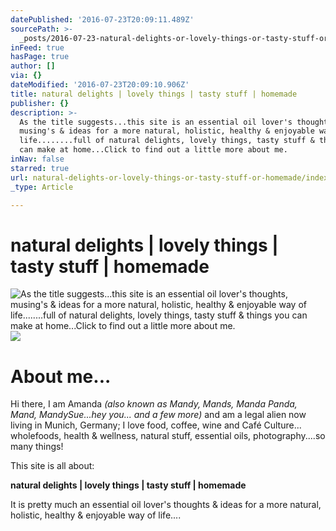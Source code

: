 ```yaml
---
datePublished: '2016-07-23T20:09:11.489Z'
sourcePath: >-
  _posts/2016-07-23-natural-delights-or-lovely-things-or-tasty-stuff-or-homemade.md
inFeed: true
hasPage: true
author: []
via: {}
dateModified: '2016-07-23T20:09:10.906Z'
title: natural delights | lovely things | tasty stuff | homemade
publisher: {}
description: >-
  As the title suggests...this site is an essential oil lover's thoughts,
  musing's & ideas for a more natural, holistic, healthy & enjoyable way of
  life........full of natural delights, lovely things, tasty stuff & things you
  can make at home...Click to find out a little more about me. 
inNav: false
starred: true
url: natural-delights-or-lovely-things-or-tasty-stuff-or-homemade/index.html
_type: Article

---
```

# natural delights | lovely things | tasty stuff | homemade
![As the title suggests...this site is an essential oil lover's thoughts, musing's & ideas for a more natural, holistic, healthy & enjoyable way of life........full of natural delights, lovely things, tasty stuff & things you can make at home...Click to find out a little more about me. ](https://the-grid-user-content.s3-us-west-2.amazonaws.com/d776f662-8882-497d-a13d-2ed197aa268c.jpg)
![](https://the-grid-user-content.s3-us-west-2.amazonaws.com/bfa79973-725d-46ff-af29-84610ffc6c04.jpg)

# About me...

Hi there, I am Amanda _(also known as Mandy, Mands, Manda Panda, Mand, MandySue...hey you... and a few more)_ and am a legal alien now living in Munich, Germany; I love food, coffee, wine and Café Culture... wholefoods, health & wellness, natural stuff, essential oils, photography....so many things!

This site is all about:

**natural delights | lovely things | tasty stuff | homemade**

It is pretty much an essential oil lover's thoughts & ideas for a more natural, holistic, healthy & enjoyable way of life....